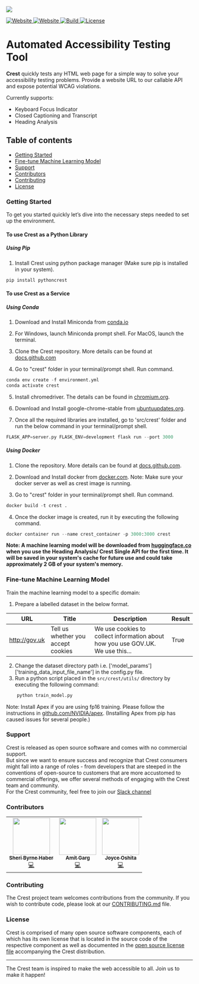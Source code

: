 <!-- Copyright 2020-2021 VMware, Inc.
SPDX-License-Identifier: MIT -->

<p>
    <br>
    <img src="https://raw.githubusercontent.com/vmware/crest/main/src/crest/static/crest_logo.png?token=ATSPAQYQYG3FH2TQ5USHXLDAUSSQW" />
    <br>
<p>

<p>
    <a href="">
        <img alt="Website" src="https://img.shields.io/badge/beta-phase-red">
    </a>
    <a href="https://vmware.github.io/crest">
        <img alt="Website" src="https://img.shields.io/badge/website-online-green">
    </a>
    <a href="https://pypi.org/project/pythoncrest/">
        <img alt="Build" src="https://img.shields.io/badge/build-python%20package-blue">
    </a>
    <a href="https://github.com/vmware/crest/blob/main/LICENSE">
        <img alt="License" src="https://img.shields.io/badge/License-MIT-brightgreen">
    </a>
</p>

# Automated Accessibility Testing Tool


**Crest** quickly tests any HTML web page for a simple way to solve your accessibility testing problems. Provide a website URL to our callable API and expose potential WCAG violations. 

Currently supports:
- Keyboard Focus Indicator
- Closed Captioning and Transcript
- Heading Analysis

## Table of contents



- [Getting Started](#getting-started)
- [Fine-tune Machine Learning Model](#fine-tune-machine-learning-model)
- [Support](#support)
- [Contributors](#contributors)
- [Contributing](#contributing)
- [License](#license)



### Getting Started

<!-- Getting started with Crest in 5 minutes by following the instructions provided on the <a alt="Link to getting started page of API reference documentation" href="">API reference page</a>. -->

To get you started quickly let’s dive into the necessary steps needed to set up the environment.

#### To use Crest as a Python Library

##### Using Pip

1. Install Crest using python package manager (Make sure pip is installed in your system).

```python 
pip install pythoncrest
```

#### To use Crest as a Service

##### Using Conda

1. Download and Install Miniconda from [conda.io](https://docs.conda.io/en/latest/miniconda.html)

2. For Windows, launch Miniconda prompt shell. For MacOS, launch the terminal.

3. Clone the Crest repository. More details can be found at [docs.github.com](https://docs.github.com/en/free-pro-team@latest/github/creating-cloning-and-archiving-repositories/cloning-a-repository)

4. Go to "crest" folder in your terminal/prompt shell. Run command.
```python
conda env create -f environment.yml
conda activate crest
```

5. Install chromedriver. The details can be found in [chromium.org](https://chromedriver.chromium.org/downloads).

6. Download and Install google-chrome-stable from [ubuntuupdates.org](https://www.ubuntuupdates.org/package/google_chrome/stable/main/base/google-chrome-stable).

7. Once all the required libraries are installed, go to 'src/crest' folder and run the below command in your terminal/prompt shell. 
```python
FLASK_APP=server.py FLASK_ENV=development flask run --port 3000
```

##### Using Docker

1. Clone the repository. More details can be found at [docs.github.com](https://docs.github.com/en/free-pro-team@latest/github/creating-cloning-and-archiving-repositories/cloning-a-repository).

2. Download and Install docker from [docker.com](https://docs.docker.com/get-docker/). Note: Make sure your docker server as well as crest image is running.

3. Go to "crest" folder in your terminal/prompt shell. Run command.
```python
docker build -t crest .
```

4. Once the docker image is created, run it by executing the following command.
```python
docker container run --name crest_container -p 3000:3000 crest 
```

**Note: A machine learning model will be downloaded from [huggingface.co](https://huggingface.co/gargam/roberta-base-crest) when you use the Heading Analysis/ Crest Single API for the first time. It will be saved in your system's cache for future use and could take approximately 2 GB of your system's memory.**


### Fine-tune Machine Learning Model

Train the machine learning model to a specific domain:

1. Prepare a labelled dataset in the below format.

| URL           | Title                              | Description                                                                    | Result |
|---------------|------------------------------------|--------------------------------------------------------------------------------|--------|
| http://gov.uk | Tell us whether you accept cookies | We use cookies to collect information about how you use GOV.UK. We use this... | True   |
2. Change the dataset directory path i.e. ['model_params']['training_data_input_file_name'] in the config.py file.
3. Run a python script placed in the `src/crest/utils/` directory by executing the following command:
```python
    python train_model.py
```

Note: Install Apex if you are using fp16 training. Please follow the instructions in  [github.com/NVIDIA/apex](https://github.com/NVIDIA/apex). (Installing Apex from pip has caused issues for several people.)

### Support

Crest is released as open source software and comes with no commercial support.<br />
But since we want to ensure success and recognize that Crest consumers might fall into a range of roles - from developers that are steeped in the conventions of open-source to customers that are more accustomed to commercial offerings, we offer several methods of engaging with the Crest team and community.<br />
For the Crest community, feel free to join our <a alt= "Link to join crest slack channel" href="https://join.slack.com/t/crest-axz6070/shared_invite/zt-q4qom3p2-7FqwoIg2yffUzlpEE7_bcA" target="_blank">Slack channel </a>

### Contributors

<table>
  <tr>
    <td align="center"><a alt="Sheri Byrne Haber's Github profile" title="Sheri Byrne Haber" href="https://github.com/sheribyrne"><img src="https://avatars.githubusercontent.com/u/47125418?v=4" width="100px;" alt=""/><br /><sub><b>Sheri Byrne Haber</b></sub></a><br /><a href="https://github.com/sheribyrne" title="Code">💻</a></td>
    <td align="center"><a alt="Amit Garg's Github profile" title="Amit Garg" href="https://github.com/gargam17"><img alt="" src="https://avatars.githubusercontent.com/u/82112579?v=4" width="100px;" /><br /><sub><b>Amit Garg</b></sub></a><br /><a href="https://github.com/gargam17" title="Code">💻</a></td>
    <td align="center"><a alt="Joyce Oshita's Github profile" title="Joyce Oshita" href="https://github.com/ojoyce"><img alt="" src="https://avatars.githubusercontent.com/u/57046849?v=4" width="100px;" /><br /><sub><b>Joyce Oshita </b></sub></a><br /><a href="https://github.com/ojoyce" title="Code">💻</a></td>
  </tr>
</table>

### Contributing

The Crest project team welcomes contributions from the community. If you wish to contribute code, please look at our <a alt="link to contribution markdown file" title="Amit Garg" href="https://github.com/vmware/crest/blob/main/CONTRIBUTING.md">CONTRIBUTING.md</a> file.

### License

Crest is comprised of many open source software components, each of which has its own license that is located in the source code of the respective component as well as documented in the <a alt="link to license file" href="https://github.com/vmware/crest/blob/main/LICENSE">open source license file</a> accompanying the Crest distribution.

<hr />
The Crest team is inspired to make the web accessible to all.  Join us to make it happen!
